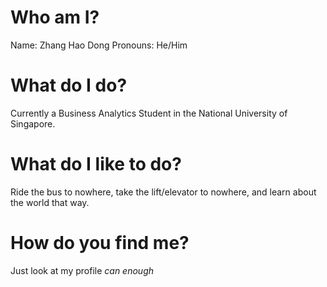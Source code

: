 # Who am I?
Name: Zhang Hao Dong
Pronouns: He/Him

# What do I do?
Currently a Business Analytics Student in the National University of Singapore.

# What do I like to do?
Ride the bus to nowhere, take the lift/elevator to nowhere, and learn about the world that way.

# How do you find me?
Just look at my profile _can enough_
